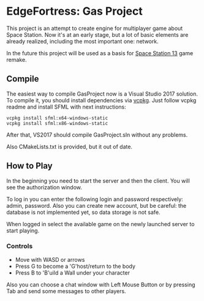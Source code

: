 # EdgeFortress: Gas Project

This project is an attempt to create engine for multiplayer game about Space Station. Now it's at an early stage, but a lot of basic elements are already realized, including the most important one: network.

In the future this project will be used as a basis for [Space Station 13](https://spacestation13.com/) game remake.

## Compile

The easiest way to compile GasProject now is a Visual Studio 2017 solution. To compile it, you should install dependencies via [vcpkg](https://github.com/Microsoft/vcpkg). Just follow vcpkg readme 
and install SFML with next instructions:

```
vcpkg install sfml:x64-windows-static
vcpkg install sfml:x86-windows-static
```

After that, VS2017 should compile GasProject.sln without any problems.

Also CMakeLists.txt is provided, but it out of date.

## How to Play

In the beginning you need to start the server and then the client. You will see the authorization window.

To log in you can enter the following login and password respectively: admin, password. Also you can create new account, but be careful: the database is not implemented yet, so data storage is not safe.

When logged in select the available game on the newly launched server to start playing.

### Controls

* Move with WASD or arrows
* Press G to become a 'G'host/return to the body
* Press B to 'B'uild a Wall under your character

Also you can choose a chat window with Left Mouse Button or by pressing Tab and send some messages to other players.
